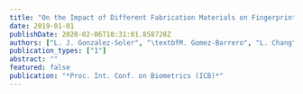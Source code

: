 ```yaml
---
title: "On the Impact of Different Fabrication Materials on Fingerprint Presentation Attack Detection"
date: 2019-01-01
publishDate: 2020-02-06T10:31:01.858728Z
authors: ["L. J. Gonzalez-Soler", "\textbfM. Gomez-Barrero", "L. Chang", "J. Hernandez-Palancar", "C. Busch"]
publication_types: ["1"]
abstract: ""
featured: false
publication: "*Proc. Int. Conf. on Biometrics (ICB)*"
---
```



